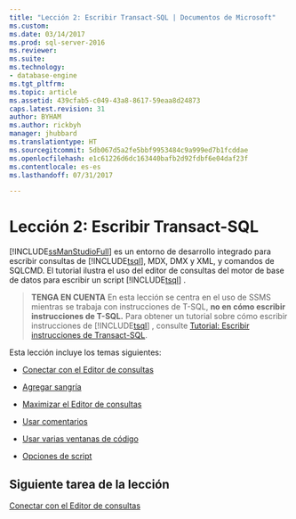 ```yaml
---
title: "Lección 2: Escribir Transact-SQL | Documentos de Microsoft"
ms.custom: 
ms.date: 03/14/2017
ms.prod: sql-server-2016
ms.reviewer: 
ms.suite: 
ms.technology:
- database-engine
ms.tgt_pltfrm: 
ms.topic: article
ms.assetid: 439cfab5-c049-43a8-8617-59eaa8d24873
caps.latest.revision: 31
author: BYHAM
ms.author: rickbyh
manager: jhubbard
ms.translationtype: HT
ms.sourcegitcommit: 5db067d5a2fe5bbf9953484c9a999ed7b1fcddae
ms.openlocfilehash: e1c61226d6dc163440bafb2d92fdbf6e04daf23f
ms.contentlocale: es-es
ms.lasthandoff: 07/31/2017

---
```

# <a name="lesson-2-writing-transact-sql"></a>Lección 2: Escribir Transact-SQL
[!INCLUDE[ssManStudioFull](../../includes/ssmanstudiofull-md.md)] es un entorno de desarrollo integrado para escribir consultas de [!INCLUDE[tsql](../../includes/tsql-md.md)], MDX, DMX y XML, y comandos de SQLCMD. El tutorial ilustra el uso del editor de consultas del motor de base de datos para escribir un script [!INCLUDE[tsql](../../includes/tsql-md.md)] .  
  
>**TENGA EN CUENTA** En esta lección se centra en el uso de SSMS mientras se trabaja con instrucciones de T-SQL, **no en cómo escribir instrucciones de T-SQL.** Para obtener un tutorial sobre cómo escribir instrucciones de [!INCLUDE[tsql](../../includes/tsql-md.md)] , consulte [Tutorial: Escribir instrucciones de Transact-SQL](../../t-sql/tutorial-writing-transact-sql-statements.md).  
  
Esta lección incluye los temas siguientes:  
  
-   [Conectar con el Editor de consultas](https://msdn.microsoft.com/library/ms166753.aspx)  
  
-   [Agregar sangría](https://msdn.microsoft.com/library/ms170169.aspx)  
  
-   [Maximizar el Editor de consultas](https://msdn.microsoft.com/library/ms166574.aspx)  
  
-   [Usar comentarios](https://msdn.microsoft.com/library/ms167042.aspx)  
  
-   [Usar varias ventanas de código](https://msdn.microsoft.com/library/ms170692.aspx)  
  
-   [Opciones de script](https://msdn.microsoft.com/library/ms169684.aspx)  
  
 
## <a name="next-task-in-lesson"></a>Siguiente tarea de la lección  
[Conectar con el Editor de consultas](../../tools/sql-server-management-studio/lesson-2-1-connecting-with-query-editor.md)  
  
  
  

